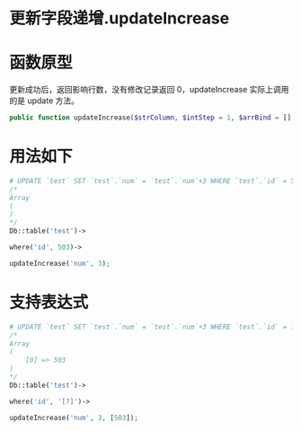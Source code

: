 # 更新字段递增.updateIncrease

# 函数原型

更新成功后，返回影响行数，没有修改记录返回 0，updateIncrease 实际上调用的是 update 方法。

``` php
public function updateIncrease($strColumn, $intStep = 1, $arrBind = [], $bFlag = false);
```

# 用法如下

``` php
# UPDATE `test` SET `test`.`num` = `test`.`num`+3 WHERE `test`.`id` = 503 
/*
Array
(
)
*/
Db::table('test')->

where('id', 503)->

updateIncrease('num', 3);
```

# 支持表达式

``` php
# UPDATE `test` SET `test`.`num` = `test`.`num`+3 WHERE `test`.`id` = ? 
/*
Array
(
    [0] => 503
)
*/
Db::table('test')->

where('id', '[?]')->

updateIncrease('num', 3, [503]);
```
